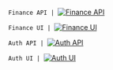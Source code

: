`Finance API | `[![Finance API](https://github.com/targoninc/finance-ui/actions/workflows/docker-image.yml/badge.svg)](https://github.com/targoninc/finance-api/actions/workflows/docker-image.yml)

`Finance UI | `[![Finance UI](https://github.com/targoninc/finance-ui/actions/workflows/docker-image.yml/badge.svg)](https://github.com/targoninc/finance-ui/actions/workflows/docker-image.yml)

`Auth API | `[![Auth API](https://github.com/targoninc/auth-ui/actions/workflows/docker-image.yml/badge.svg)](https://github.com/targoninc/auth-api/actions/workflows/docker-image.yml)

`Auth UI | `[![Auth UI](https://github.com/targoninc/auth-ui/actions/workflows/docker-image.yml/badge.svg)](https://github.com/targoninc/auth-ui/actions/workflows/docker-image.yml)
